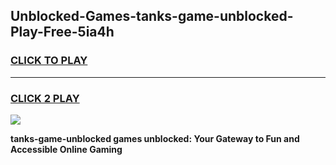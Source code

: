 
## Unblocked-Games-tanks-game-unblocked-Play-Free-5ia4h
<h3>
<a href="https://premium76.site?title=tanks-game-unblocked&ref=23A">CLICK TO PLAY</a></h3>
<hr>

<h3>
<a href="https://premium76.site?title=tanks-game-unblocked&ref=23A">CLICK 2 PLAY</a>
  
</h3>

<a href="https://premium76.site?title=tanks-game-unblocked&ref=23A"><img src="https://clearcache.store/games.png"></a>


**tanks-game-unblocked games unblocked: Your Gateway to Fun and Accessible Online Gaming**

